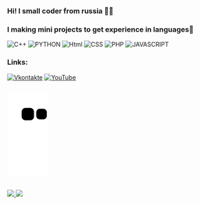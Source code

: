 ### Hi! I small coder from russia 👨‍💻
### I making mini projects to get experience in languages💪

![C++](https://img.shields.io/badge/-C++-090909?style=for-the-badge&logo=C%2b%2b&logoColor=6296CC)
![PYTHON](https://img.shields.io/badge/-python-090909?style=for-the-badge&logo=python)
![Html](https://img.shields.io/badge/-HTML-090909?style=for-the-badge&logo=html5)
![CSS](https://img.shields.io/badge/-CSS-090909?style=for-the-badge&logo=css3)
![PHP](https://img.shields.io/badge/-PHP-090909?style=for-the-badge&logo=php)
![JAVASCRIPT](https://img.shields.io/badge/-JavaScript-090909?style=for-the-badge&logo=javascript)

### Links:

[![Vkontakte](https://img.shields.io/badge/-Vkontakte-090909?style=for-the-badge&logo=Vk&logoColor=4F7DB3)](https://vk.com/encryptedrose)
[![YouTube](https://img.shields.io/badge/-YouTube-090909?style=for-the-badge&logo=YouTube&logoColor=FF0000)](https://www.youtube.com/channel/UCwn6-xUrtzWlXvdKC0Mu4IA)

##


![Snake :)](https://github.com/rafaballerini/rafaballerini/blob/output/github-contribution-grid-snake.svg)

##

 <div>
  <a href="https://github.com/ALEHACKsp">
  <img height="150em" src="https://github-readme-stats.vercel.app/api?username=EncryRose&show_icons=true&theme=dracula&include_all_commits=true&count_private=true"/>
  <img height="150em" src="https://github-readme-stats.vercel.app/api/top-langs/?username=EncryRose&layout=compact&langs_count=7&theme=dracula"/>
</div>
